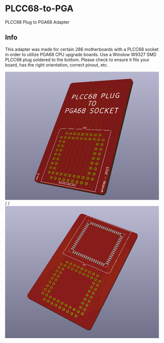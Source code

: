 # PLCC68-to-PGA
PLCC68 Plug to PGA68 Adapter

## Info
This adapter was made for certain 286 motherboards with a PLCC68 socket in order to utilize PGA68 CPU upgrade boards. Use a Winslow W9327 SMD PLCC68 plug soldered to the bottom. Please check to ensure it fits your board, has the right orientation, correct pinout, etc.

![front](front.png)
/
/
![back](back.png)

